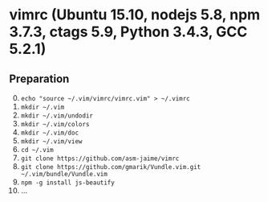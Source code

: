 # vimrc (Ubuntu 15.10, nodejs 5.8, npm 3.7.3, ctags 5.9, Python 3.4.3, GCC 5.2.1)
## Preparation

0.  `echo "source ~/.vim/vimrc/vimrc.vim" > ~/.vimrc`
1.  `mkdir ~/.vim`
2.  `mkdir ~/.vim/undodir`
3.  `mkdir ~/.vim/colors`
4.  `mkdir ~/.vim/doc`
5.  `mkdir ~/.vim/view`
6.  `cd ~/.vim`
7.  `git clone https://github.com/asm-jaime/vimrc`
8.  `git clone https://github.com/gmarik/Vundle.vim.git ~/.vim/bundle/Vundle.vim`
9.  `npm -g install js-beautify`
10. ...
